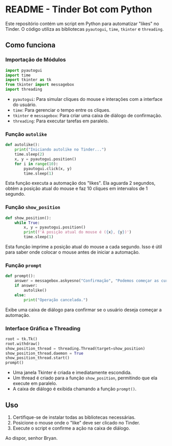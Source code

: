 # README - Tinder Bot com Python

Este repositório contém um script em Python para automatizar "likes" no Tinder. O código utiliza as bibliotecas `pyautogui`, `time`, `tkinter` e `threading`.

## Como funciona

### Importação de Módulos
```python
import pyautogui
import time
import tkinter as tk
from tkinter import messagebox
import threading
```
- `pyautogui`: Para simular cliques do mouse e interações com a interface do usuário.
- `time`: Para gerenciar o tempo entre os cliques.
- `tkinter` e `messagebox`: Para criar uma caixa de diálogo de confirmação.
- `threading`: Para executar tarefas em paralelo.

### Função `autolike`
```python
def autolike():
    print("Iniciando autolike no Tinder...")
    time.sleep(2)
    x, y = pyautogui.position()
    for i in range(10):
        pyautogui.click(x, y)
        time.sleep(1)
```
Esta função executa a automação dos "likes". Ela aguarda 2 segundos, obtém a posição atual do mouse e faz 10 cliques em intervalos de 1 segundo.

### Função `show_position`
```python
def show_position():
    while True:
        x, y = pyautogui.position()
        print(f'A posição atual do mouse é ({x}, {y})')
        time.sleep(1)
```
Esta função imprime a posição atual do mouse a cada segundo. Isso é útil para saber onde colocar o mouse antes de iniciar a automação.

### Função `prompt`
```python
def prompt():
    answer = messagebox.askyesno("Confirmação", "Podemos começar as curtidas no Tinder?")
    if answer:
        autolike()
    else:
        print("Operação cancelada.")
```
Exibe uma caixa de diálogo para confirmar se o usuário deseja começar a automação.

### Interface Gráfica e Threading
```python
root = tk.Tk()
root.withdraw()
show_position_thread = threading.Thread(target=show_position)
show_position_thread.daemon = True
show_position_thread.start()
prompt()
```
- Uma janela Tkinter é criada e imediatamente escondida.
- Um thread é criado para a função `show_position`, permitindo que ela execute em paralelo.
- A caixa de diálogo é exibida chamando a função `prompt()`.

## Uso
1. Certifique-se de instalar todas as bibliotecas necessárias.
2. Posicione o mouse onde o "like" deve ser clicado no Tinder.
3. Execute o script e confirme a ação na caixa de diálogo.

Ao dispor, senhor Bryan.